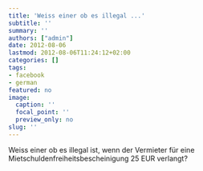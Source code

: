```yaml
---
title: 'Weiss einer ob es illegal ...'
subtitle: ''
summary: ''
authors: ["admin"]
date: 2012-08-06
lastmod: 2012-08-06T11:24:12+02:00
categories: []
tags:
- facebook
- german
featured: no
image:
  caption: ''
  focal_point: ''
  preview_only: no
slug: ''
---
```

Weiss einer ob es illegal ist, wenn der Vermieter für eine Mietschuldenfreiheitsbescheinigung 25 EUR verlangt?



